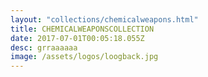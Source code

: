 ```yaml
---
layout: "collections/chemicalweapons.html"
title: CHEMICALWEAPONSCOLLECTION
date: 2017-07-01T00:05:18.055Z
desc: grraaaaaa
image: /assets/logos/loogback.jpg
---
```

